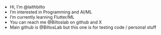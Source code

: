 -  Hi, I’m @laithbilto
-  I’m interested in Programming and AI/ML
-  I’m currently learning Flutter/ML
-  You can reach me @Biltoslab on github and X 
-  Main github is @BiltosLab but this one is for testing code / personal stuff 

<!---
laithbilto/laithbilto is a ✨ special ✨ repository because its `README.md` (this file) appears on your GitHub profile.
You can click the Preview link to take a look at your changes.
--->
